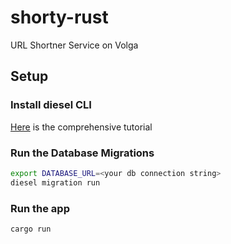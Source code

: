 # shorty-rust
URL Shortner Service on Volga

## Setup
### Install diesel CLI
[Here](https://diesel.rs/guides/getting-started) is the comprehensive tutorial

### Run the Database Migrations
```bash
export DATABASE_URL=<your db connection string>
diesel migration run
```

### Run the app
```bash
cargo run
```
